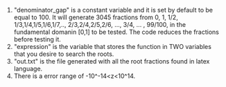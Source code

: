 1. "denominator_gap" is a constant variable and it is set by default to be equal to 100. It will generate 3045 fractions from  0, 1, 1/2, 1/3,1/4,1/5,1/6,1/7,.., 2/3,2/4,2/5,2/6, ..., 3/4, ... , 99/100, in the fundamental domanin [0,1] to be tested. 
The code reduces the fractions before testing it.
2. "expression" is the variable that stores the function in TWO variables that you desire to search the roots.
3. "out.txt" is the file generated with all the root fractions found in latex language.
4.  There is a error range of -10^-14<z<10^14. 
